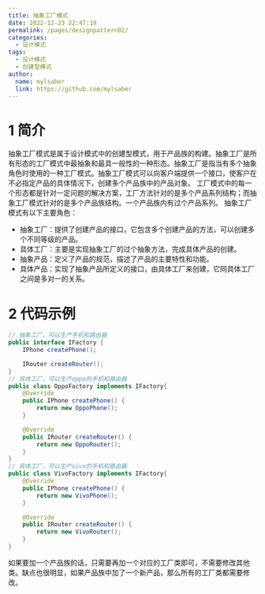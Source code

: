 ```yaml
---
title: 抽象工厂模式
date: 2022-12-23 22:47:19
permalink: /pages/designpattern02/
categories:
  - 设计模式
tags:
  - 设计模式
  - 创建型模式
author: 
  name: mylsaber
  link: https://github.com/mylsaber
---
```


# 1 简介
抽象工厂模式是属于设计模式中的创建型模式，用于产品族的构建。抽象工厂是所有形态的工厂模式中最抽象和最具一般性的一种形态。抽象工厂是指当有多个抽象角色时使用的一种工厂模式。抽象工厂模式可以向客户端提供一个接口，使客户在不必指定产品的具体情况下，创建多个产品族中的产品对象。
工厂模式中的每一个形态都是针对一定问题的解决方案，工厂方法针对的是多个产品系列结构；而抽象工厂模式针对的是多个产品族结构。一个产品族内有过个产品系列。
抽象工厂模式有以下主要角色：

- 抽象工厂：提供了创建产品的接口，它包含多个创建产品的方法，可以创建多个不同等级的产品。
- 具体工厂：主要是实现抽象工厂的过个抽象方法，完成具体产品的创建。
- 抽象产品：定义了产品的规范，描述了产品的主要特性和功能。
- 具体产品：实现了抽象产品所定义的接口，由具体工厂来创建，它同具体工厂之间是多对一的关系。
# 2 代码示例
```java
// 抽象工厂，可以生产手机和路由器
public interface IFactory {
    IPhone createPhone();

    IRouter createRouter();
}
// 具体工厂，可以生产oppo的手机和路由器
public class OppoFactory implements IFactory{
    @Override
    public IPhone createPhone() {
        return new OppoPhone();
    }

    @Override
    public IRouter createRouter() {
        return new OppoRouter();
    }
}
// 具体工厂，可以生产vivo的手机和路由器
public class VivoFactory implements IFactory{
    @Override
    public IPhone createPhone() {
        return new VivoPhone();
    }

    @Override
    public IRouter createRouter() {
        return new VivoRouter();
    }
}
```
如果要加一个产品族的话，只需要再加一个对应的工厂类即可，不需要修改其他类。缺点也很明显，如果产品族中加了一个新产品，那么所有的工厂类都需要修改。
